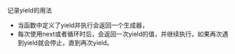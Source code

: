 记录yield的用法
- 当函数中定义了yield并执行会返回一个生成器，
- 每次使用next或者循环时后，会返回一次yield的值，并继续执行，如果再次遇到yield就会停止，直到再次yield。